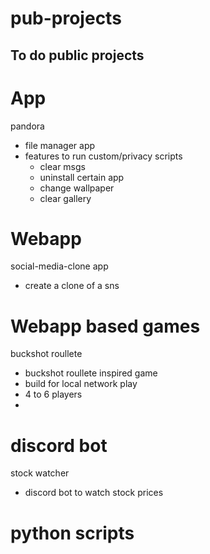 # pub-projects


## To do public projects


# App

pandora
- file manager app
- features to run custom/privacy scripts
    - clear msgs
    - uninstall certain app
    - change wallpaper
    - clear gallery 


# Webapp

social-media-clone app
- create a clone of a sns


# Webapp based games

buckshot roullete
- buckshot roullete inspired game
- build for local network play
- 4 to 6 players
- 


# discord bot

stock watcher
- discord bot to watch stock prices

# python scripts

